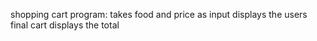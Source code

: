 shopping cart program:
  takes food and price as input
  displays the users final cart 
  displays the total
